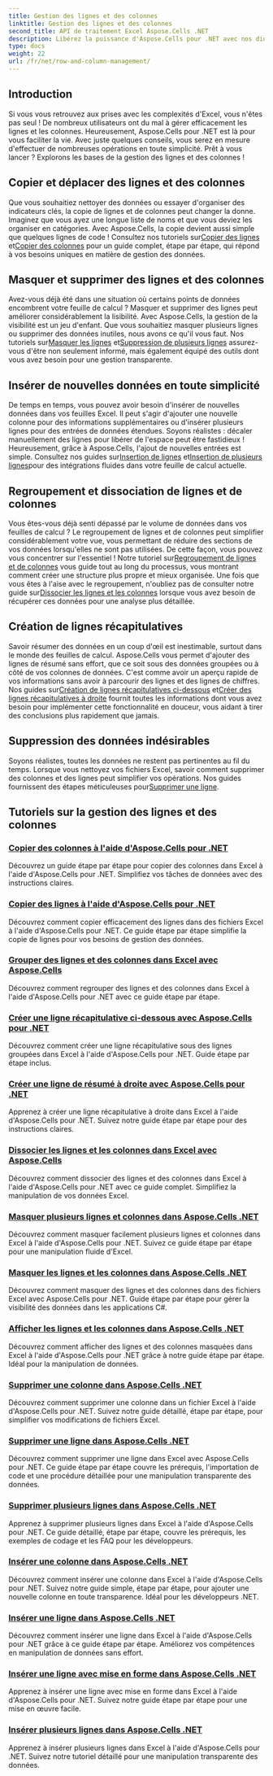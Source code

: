 ```yaml
---
title: Gestion des lignes et des colonnes
linktitle: Gestion des lignes et des colonnes
second_title: API de traitement Excel Aspose.Cells .NET
description: Libérez la puissance d'Aspose.Cells pour .NET avec nos didacticiels complets sur la gestion des lignes et des colonnes pour améliorer vos compétences Excel sans effort.
type: docs
weight: 22
url: /fr/net/row-and-column-management/
---
```

## Introduction

Si vous vous retrouvez aux prises avec les complexités d'Excel, vous n'êtes pas seul ! De nombreux utilisateurs ont du mal à gérer efficacement les lignes et les colonnes. Heureusement, Aspose.Cells pour .NET est là pour vous faciliter la vie. Avec juste quelques conseils, vous serez en mesure d'effectuer de nombreuses opérations en toute simplicité. Prêt à vous lancer ? Explorons les bases de la gestion des lignes et des colonnes !

## Copier et déplacer des lignes et des colonnes

 Que vous souhaitiez nettoyer des données ou essayer d'organiser des indicateurs clés, la copie de lignes et de colonnes peut changer la donne. Imaginez que vous ayez une longue liste de noms et que vous deviez les organiser en catégories. Avec Aspose.Cells, la copie devient aussi simple que quelques lignes de code ! Consultez nos tutoriels sur[Copier des lignes](./copying-rows/) et[Copier des colonnes](./copying-columns/) pour un guide complet, étape par étape, qui répond à vos besoins uniques en matière de gestion des données.

## Masquer et supprimer des lignes et des colonnes

 Avez-vous déjà été dans une situation où certains points de données encombrent votre feuille de calcul ? Masquer et supprimer des lignes peut améliorer considérablement la lisibilité. Avec Aspose.Cells, la gestion de la visibilité est un jeu d'enfant. Que vous souhaitiez masquer plusieurs lignes ou supprimer des données inutiles, nous avons ce qu'il vous faut. Nos tutoriels sur[Masquer les lignes](./hide-rows-columns-aspose-cells/) et[Suppression de plusieurs lignes](./delete-multiple-rows-aspose-cells/) assurez-vous d'être non seulement informé, mais également équipé des outils dont vous avez besoin pour une gestion transparente.

## Insérer de nouvelles données en toute simplicité

 De temps en temps, vous pouvez avoir besoin d'insérer de nouvelles données dans vos feuilles Excel. Il peut s'agir d'ajouter une nouvelle colonne pour des informations supplémentaires ou d'insérer plusieurs lignes pour des entrées de données étendues. Soyons réalistes : décaler manuellement des lignes pour libérer de l'espace peut être fastidieux ! Heureusement, grâce à Aspose.Cells, l'ajout de nouvelles entrées est simple. Consultez nos guides sur[Insertion de lignes](./insert-row-aspose-cells/) et[Insertion de plusieurs lignes](./insert-multiple-rows-aspose-cells/)pour des intégrations fluides dans votre feuille de calcul actuelle.

## Regroupement et dissociation de lignes et de colonnes

 Vous êtes-vous déjà senti dépassé par le volume de données dans vos feuilles de calcul ? Le regroupement de lignes et de colonnes peut simplifier considérablement votre vue, vous permettant de réduire des sections de vos données lorsqu'elles ne sont pas utilisées. De cette façon, vous pouvez vous concentrer sur l'essentiel ! Notre tutoriel sur[Regroupement de lignes et de colonnes](./grouping-rows-and-columns/) vous guide tout au long du processus, vous montrant comment créer une structure plus propre et mieux organisée. Une fois que vous êtes à l'aise avec le regroupement, n'oubliez pas de consulter notre guide sur[Dissocier les lignes et les colonnes](./ungrouping-rows-and-columns/) lorsque vous avez besoin de récupérer ces données pour une analyse plus détaillée.

## Création de lignes récapitulatives

Savoir résumer des données en un coup d'œil est inestimable, surtout dans le monde des feuilles de calcul. Aspose.Cells vous permet d'ajouter des lignes de résumé sans effort, que ce soit sous des données groupées ou à côté de vos colonnes de données. C'est comme avoir un aperçu rapide de vos informations sans avoir à parcourir des lignes et des lignes de chiffres. Nos guides sur[Création de lignes récapitulatives ci-dessous](./summary-row-below/) et[Créer des lignes récapitulatives à droite](./summary-row-right/) fournit toutes les informations dont vous avez besoin pour implémenter cette fonctionnalité en douceur, vous aidant à tirer des conclusions plus rapidement que jamais.

## Suppression des données indésirables

 Soyons réalistes, toutes les données ne restent pas pertinentes au fil du temps. Lorsque vous nettoyez vos fichiers Excel, savoir comment supprimer des colonnes et des lignes peut simplifier vos opérations. Nos guides fournissent des étapes méticuleuses pour[Supprimer une ligne](./delete-row-aspose-cells/).

## Tutoriels sur la gestion des lignes et des colonnes
### [Copier des colonnes à l'aide d'Aspose.Cells pour .NET](./copying-columns/)
Découvrez un guide étape par étape pour copier des colonnes dans Excel à l'aide d'Aspose.Cells pour .NET. Simplifiez vos tâches de données avec des instructions claires.
### [Copier des lignes à l'aide d'Aspose.Cells pour .NET](./copying-rows/)
Découvrez comment copier efficacement des lignes dans des fichiers Excel à l'aide d'Aspose.Cells pour .NET. Ce guide étape par étape simplifie la copie de lignes pour vos besoins de gestion des données.
### [Grouper des lignes et des colonnes dans Excel avec Aspose.Cells](./grouping-rows-and-columns/)
Découvrez comment regrouper des lignes et des colonnes dans Excel à l'aide d'Aspose.Cells pour .NET avec ce guide étape par étape.
### [Créer une ligne récapitulative ci-dessous avec Aspose.Cells pour .NET](./summary-row-below/)
Découvrez comment créer une ligne récapitulative sous des lignes groupées dans Excel à l'aide d'Aspose.Cells pour .NET. Guide étape par étape inclus.
### [Créer une ligne de résumé à droite avec Aspose.Cells pour .NET](./summary-row-right/)
Apprenez à créer une ligne récapitulative à droite dans Excel à l'aide d'Aspose.Cells pour .NET. Suivez notre guide étape par étape pour des instructions claires.
### [Dissocier les lignes et les colonnes dans Excel avec Aspose.Cells](./ungrouping-rows-and-columns/)
Découvrez comment dissocier des lignes et des colonnes dans Excel à l'aide d'Aspose.Cells pour .NET avec ce guide complet. Simplifiez la manipulation de vos données Excel.
### [Masquer plusieurs lignes et colonnes dans Aspose.Cells .NET](./hide-multiple-rows-columns-aspose-cells/)
Découvrez comment masquer facilement plusieurs lignes et colonnes dans Excel à l'aide d'Aspose.Cells pour .NET. Suivez ce guide étape par étape pour une manipulation fluide d'Excel.
### [Masquer les lignes et les colonnes dans Aspose.Cells .NET](./hide-rows-columns-aspose-cells/)
Découvrez comment masquer des lignes et des colonnes dans des fichiers Excel avec Aspose.Cells pour .NET. Guide étape par étape pour gérer la visibilité des données dans les applications C#.
### [Afficher les lignes et les colonnes dans Aspose.Cells .NET](./unhide-rows-columns-aspose-cells/)
Découvrez comment afficher des lignes et des colonnes masquées dans Excel à l'aide d'Aspose.Cells pour .NET grâce à notre guide étape par étape. Idéal pour la manipulation de données.
### [Supprimer une colonne dans Aspose.Cells .NET](./delete-column-aspose-cells/)
Découvrez comment supprimer une colonne dans un fichier Excel à l'aide d'Aspose.Cells pour .NET. Suivez notre guide détaillé, étape par étape, pour simplifier vos modifications de fichiers Excel.
### [Supprimer une ligne dans Aspose.Cells .NET](./delete-row-aspose-cells/)
Découvrez comment supprimer une ligne dans Excel avec Aspose.Cells pour .NET. Ce guide étape par étape couvre les prérequis, l'importation de code et une procédure détaillée pour une manipulation transparente des données.
### [Supprimer plusieurs lignes dans Aspose.Cells .NET](./delete-multiple-rows-aspose-cells/)
Apprenez à supprimer plusieurs lignes dans Excel à l'aide d'Aspose.Cells pour .NET. Ce guide détaillé, étape par étape, couvre les prérequis, les exemples de codage et les FAQ pour les développeurs.
### [Insérer une colonne dans Aspose.Cells .NET](./insert-column-aspose-cells/)
Découvrez comment insérer une colonne dans Excel à l'aide d'Aspose.Cells pour .NET. Suivez notre guide simple, étape par étape, pour ajouter une nouvelle colonne en toute transparence. Idéal pour les développeurs .NET.
### [Insérer une ligne dans Aspose.Cells .NET](./insert-row-aspose-cells/)
Découvrez comment insérer une ligne dans Excel à l'aide d'Aspose.Cells pour .NET grâce à ce guide étape par étape. Améliorez vos compétences en manipulation de données sans effort.
### [Insérer une ligne avec mise en forme dans Aspose.Cells .NET](./insert-row-formatting-aspose-cells/)
Apprenez à insérer une ligne avec mise en forme dans Excel à l'aide d'Aspose.Cells pour .NET. Suivez notre guide étape par étape pour une mise en œuvre facile.
### [Insérer plusieurs lignes dans Aspose.Cells .NET](./insert-multiple-rows-aspose-cells/)
Apprenez à insérer plusieurs lignes dans Excel à l'aide d'Aspose.Cells pour .NET. Suivez notre tutoriel détaillé pour une manipulation transparente des données.